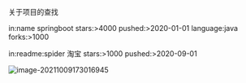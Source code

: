 关于项目的查找

in:name springboot stars:>4000 pushed:>2020-01-01 language:java forks:>1000

in:readme:spider 淘宝 stars:>1000 pushed:>2020-09-01



![image-20211009173016945](C:\Users\tesseract\AppData\Roaming\Typora\typora-user-images\image-20211009173016945.png)
